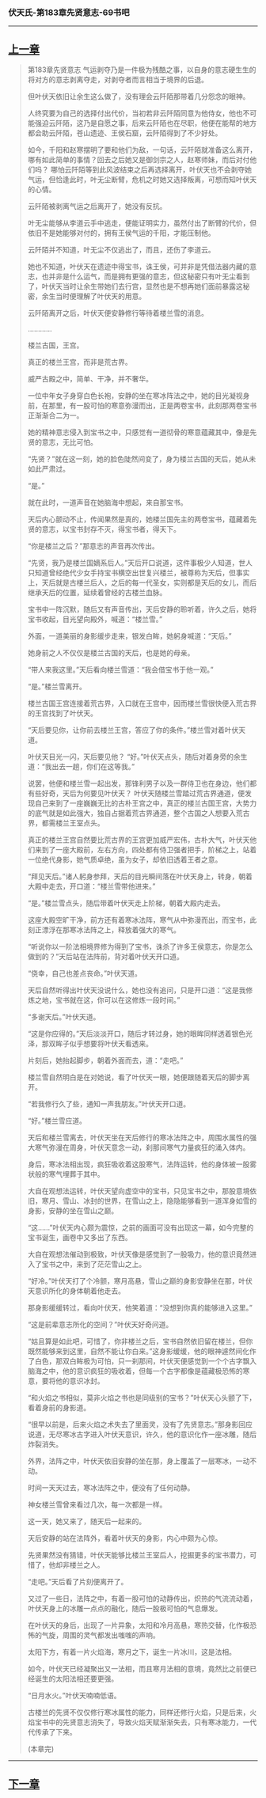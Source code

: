 ### 伏天氏-第183章先贤意志-69书吧

--------
[上一章](./1b530ad578cee201d88f41eb874357ac.md)
--------


>
>
>
>第183章先贤意志
>气运剥夺乃是一件极为残酷之事，以自身的意志硬生生的将对方的意志剥离夺走，对剥夺者而言相当于境界的后退。
>
>但叶伏天依旧让余生这么做了，没有理会云阡陌那带着几分怨念的眼神。
>
>人终究要为自己的选择付出代价，当初若非云阡陌同意为他侍女，他也不可能强迫云阡陌，这乃是自愿之事，后来云阡陌也在尽职，他便在能帮的地方都会助云阡陌，苍山遗迹、王侯石窟，云阡陌得到了不少好处。
>
>如今，千阳和赵寒摆明了要和他们为敌，一句话，云阡陌就准备这么离开，哪有如此简单的事情？回去之后她又是御剑宗之人，赵寒师妹，而后对付他们吗？
>哪怕云阡陌等到此风波结束之后再选择离开，叶伏天也不会剥夺她气运，但恰逢此时，叶无尘断臂，危机之时她又选择叛离，可想而知叶伏天的心情。
>
>云阡陌被剥离气运之后离开了，她没有反抗。
>
>叶无尘能够从李道云手中逃走，便能证明实力，虽然付出了断臂的代价，但依旧不是她能够对付的，拥有王侯气运的千阳，才能压制他。
>
>云阡陌并不知道，叶无尘不仅逃出了，而且，还伤了李道云。
>
>她也不知道，叶伏天在遗迹中得宝书，诛王侯，可并非是凭借法器内藏的意志，也并非是什么运气，而是拥有更强的意志，但这秘密只有叶无尘看到了，叶伏天当时让余生带她们去行宫，显然也是不想再她们面前暴露这秘密，余生当时便理解了叶伏天的用意。
>
>云阡陌离开之后，叶伏天便安静修行等待着楼兰雪的消息。
>
>…………
>
>楼兰古国，王宫。
>
>真正的楼兰王宫，而非是荒古界。
>
>威严古殿之中，简单、干净，并不奢华。
>
>一位中年女子身穿白色长袍，安静的坐在寒冰阵法之中，她的目光凝视身前，在那里，有一股可怕的寒意弥漫而出，正是两卷宝书，此刻那两卷宝书正渐渐合二为一。
>
>她的精神意志侵入到宝书之中，只感觉有一道彻骨的寒意蕴藏其中，像是先贤的意志，无比可怕。
>
>“先贤？”就在这一刻，她的脸色陡然间变了，身为楼兰古国的天后，她从未如此严肃过。
>
>“是。”
>
>就在此时，一道声音在她脑海中想起，来自那宝书。
>
>天后内心颤动不止，传闻果然是真的，她楼兰国先主的两卷宝书，蕴藏着先贤的意志，以宝书封存不灭，得宝书者，得天下。
>
>“你是楼兰之后？”那意志的声音再次传出。
>
>“先贤，我乃是楼兰国嫡系后人。”天后开口说道，这件事极少人知道，世人只知道曾经绝代少女手持宝书横空出世复兴楼兰，被尊称为天后，但事实上，天后就是古楼兰后人，之后的每一代圣女，实则都是天后的女儿，而后继承天后的位置，延续着曾经的古楼兰血脉。
>
>宝书中一阵沉默，随后又有声音传出，天后安静的聆听着，许久之后，她将宝书收起，目光望向殿外，喊道：“楼兰雪。”
>
>外面，一道美丽的身影缓步走来，银发白眸，她躬身喊道：“天后。”
>
>她身前之人不仅仅是楼兰古国的天后，也是她的母亲。
>
>“带人来我这里。”天后看向楼兰雪道：“我会借宝书于他一观。”
>
>“是。”楼兰雪离开。
>
>楼兰古国王宫连接着荒古界，入口就在王宫中，因而楼兰雪很快便入荒古界的王宫找到了叶伏天。
>
>“天后要见你，让你前去楼兰王宫，答应了你的条件。”楼兰雪对着叶伏天道。
>
>叶伏天目光一闪，天后要见他？
>“好。”叶伏天点头，随后对着身旁的余生道：“我出去一趟，你们在这等我。”
>
>说罢，他便和楼兰雪一起出发，那锋利男子以及一群侍卫也在身边，他们都有些好奇，天后为何要见叶伏天？
>叶伏天随楼兰雪踏过荒古界通道，便发现自己来到了一座巍巍无比的古朴王宫之中，真正的楼兰古国王宫，大势力的底气就是如此强大，独自占据着荒古界通道，整个古国之人想要入荒古界，都需楼兰王室点头。
>
>真正的楼兰王宫自然要比荒古界的王宫更加威严宏伟，古朴大气，叶伏天他们来到了一座大殿前，左右方向，四处都有侍卫强者把手，阶梯之上，站着一位绝代身影，她气质卓绝，虽为女子，却依旧透着王者之意。
>
>“拜见天后。”诸人躬身参拜，天后的目光瞬间落在叶伏天身上，转身，朝着大殿中走去，开口道：“楼兰雪带他进来。”
>
>“是。”楼兰雪点头，随后带着叶伏天走上阶梯，朝着大殿内走去。
>
>这座大殿空旷干净，前方还有着寒冰法阵，寒气从中弥漫而出，而宝书，此刻正漂浮在那寒冰法阵之上，释放着强大的寒气。
>
>“听说你以一阶法相境界修为得到了宝书，诛杀了许多王侯意志，你是怎么做到的？”天后站在法阵前，背对着叶伏天开口道。
>
>“侥幸，自己也差点丧命。”叶伏天道。
>
>天后自然听得出叶伏天没说什么，她也没有追问，只是开口道：“这是我修炼之地，宝书就在这，你可以在这修炼一段时间。”
>
>“多谢天后。”叶伏天道。
>
>“这是你应得的。”天后淡淡开口，随后才转过身，她的眼眸同样透着银色光泽，那双眸子似乎想要将叶伏天看透来。
>
>片刻后，她抬起脚步，朝着外面而去，道：“走吧。”
>
>楼兰雪自然明白是在对她说，看了叶伏天一眼，她便跟随着天后的脚步离开。
>
>“若我修行久了些，通知一声我朋友。”叶伏天开口道。
>
>“好。”楼兰雪应道。
>
>天后和楼兰雪离去，叶伏天坐在天后修行的寒冰法阵之中，周围水属性的强大寒气弥漫在周身，叶伏天意念一动，刹那间寒气力量疯狂的涌入体内。
>
>身后，寒冰法相出现，疯狂吸收着这股寒气，法阵运转，他的身体被一股雾状般的寒气埋葬于其中。
>
>大自在观想法运转，叶伏天望向虚空中的宝书，只见宝书之中，那股意境依旧，寒月、雪山、冰封的世界，在雪山之上，隐隐能够看到一道浑身如雪的身影，安静的坐在雪山之巅。
>
>“这……”叶伏天内心颇为震惊，之前的画面可没有出现这一幕，如今完整的宝书诞生，画卷中又多出了东西。
>
>大自在观想法催动到极致，叶伏天像是感觉到了一股吸力，他的意识竟然进入了宝书之中，来到了茫茫雪山之上。
>
>“好冷。”叶伏天打了个冷颤，寒月高悬，雪山之巅的身影安静坐在那，叶伏天意识所化的身体朝着他走去。
>
>那身影缓缓转过，看向叶伏天，他笑着道：“没想到你真的能够进入这里。”
>
>“这是前辈意志所化的空间？”叶伏天好奇问道。
>
>“姑且算是如此吧，可惜了，你非楼兰之后，宝书自然依旧留在楼兰，但你既然能够来到这里，自然不能让你白来。”这身影缓缓，他的眼神遽然间化作了白色，那双白眸极为可怕，只一刹那间，叶伏天便感觉到一个个古字飘入脑海之中，他的意识疯狂的吸收着，但每一个古字都像是蕴藏极恐怖的寒意，要将他的意识冰封。
>
>“和火焰之书相似，莫非火焰之书也是同级别的宝书？”叶伏天心头颤了下，看着身前的身影道。
>
>“很早以前是，后来火焰之术失去了里面灵，没有了先贤意志。”那身影回应说道，无尽寒冰古字进入叶伏天意识，许久，他的意识化作一座冰雕，随后炸裂消失。
>
>外界，法阵之中，叶伏天依旧安静的坐在那，身上覆盖了一层寒冰，一动不动。
>
>时间一天天过去，寒冰法阵之中，便没有了任何动静。
>
>神女楼兰雪曾来看过几次，每一次都是一样。
>
>这一天，她又来了，随天后一起来的。
>
>天后安静的站在法阵外，看着叶伏天的身影，内心中颇为心惊。
>
>先贤果然没有猜错，叶伏天能够比楼兰王室后人，挖掘更多的宝书潜力，可惜了，他却非楼兰之人。
>
>“走吧。”天后看了片刻便离开了。
>
>又过了一些日，法阵之中，有着一股可怕的动静传出，炽热的气流流动着，叶伏天身上的冰雕一点点的融化，随后一股极可怕的气息爆发。
>
>在叶伏天的身后，出现了一片异象，太阳和冷月高悬，寒热交替，化作极恐怖的气旋，周围的灵气都发出嗤嗤的声响。
>
>太阳下方，有着一片火焰海，寒月之下，诞生一片冰川，这是法相。
>
>如今，叶伏天已经凝聚出又一法相，而且寒月法相的意境，竟然比之前便已经诞生的太阳法相还要更强。
>
>“日月水火。”叶伏天喃喃低语。
>
>古楼兰的先贤不仅仅修行寒冰属性的能力，同样还修行火焰，只是后来，火焰宝书中的先贤意志消失了，导致火焰天赋渐渐失去，只有寒冰能力，一代代传承了下来。
>
>(本章完)
>
>

--------
[下一章](./f679e6f758abf5139585ac90f531aaa0.md)
--------
